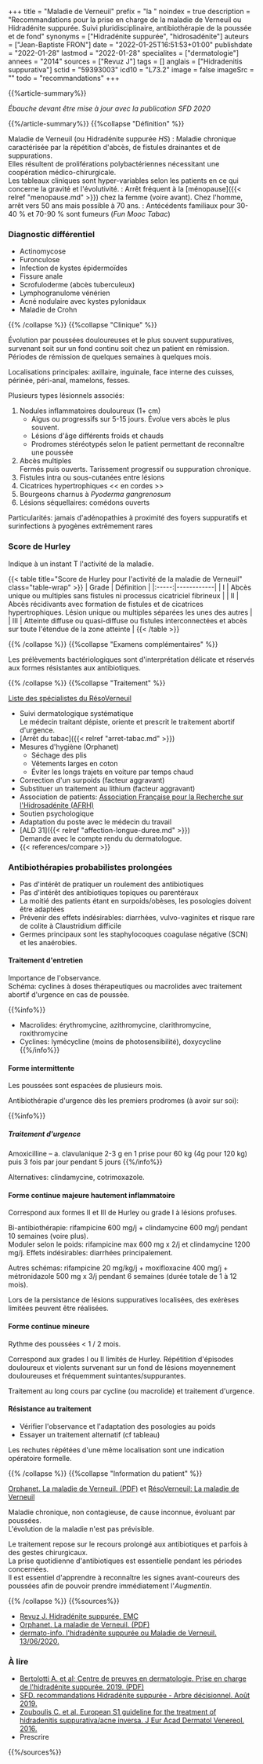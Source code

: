 +++
title = "Maladie de Verneuil"
prefix = "la "
noindex = true
description = "Recommandations pour la prise en charge de la maladie de Verneuil ou Hidradénite suppurée. Suivi pluridisciplinaire, antibiothérapie de la poussée et de fond"
synonyms = ["Hidradénite suppurée", "hidrosadénite"]
auteurs = ["Jean-Baptiste FRON"]
date = "2022-01-25T16:51:53+01:00"
publishdate = "2022-01-28"
lastmod = "2022-01-28"
specialites = ["dermatologie"]
annees = "2014"
sources = ["Revuz J"]
tags = []
anglais = ["Hidradenitis suppurativa"]
sctid = "59393003"
icd10 = "L73.2"
image = false
imageSrc = ""
todo = "recommandations"
+++

{{%article-summary%}}

*Ébauche devant être mise à jour avec la publication SFD 2020*

{{%/article-summary%}}
{{%collapse "Définition" %}}

Maladie de Verneuil (ou Hidradénite suppurée *HS*)
: Maladie chronique caractérisée par la répétition d'abcès, de fistules drainantes et de suppurations.  
Elles résultent de proliférations polybactériennes nécessitant une coopération médico-chirurgicale.  
Les tableaux cliniques sont hyper-variables selon les patients en ce qui concerne la gravité et l'évolutivité.
: Arrêt fréquent à la [ménopause]({{< relref "menopause.md" >}}) chez la femme (voire avant). Chez l'homme, arrêt vers 50 ans mais possible à 70 ans.
: Antécédents familiaux pour 30-40 % et 70-90 % sont fumeurs (*Fun Mooc Tabac*)

### Diagnostic différentiel

- Actinomycose
- Furonculose
- Infection de kystes épidermoïdes
- Fissure anale
- Scrofuloderme (abcès tuberculeux)
- Lymphogranulome vénérien
- Acné nodulaire avec kystes pylonidaux
- Maladie de Crohn

{{% /collapse %}}
{{%collapse "Clinique" %}}

Évolution par poussées douloureuses et le plus souvent suppuratives, survenant soit sur un fond continu soit chez un patient en rémission.  
Périodes de rémission de quelques semaines à quelques mois.

Localisations principales: axillaire, inguinale, face interne des cuisses, périnée, péri-anal, mamelons, fesses.

Plusieurs types lésionnels associés:

1. Nodules inflammatoires douloureux (1+ cm)
     - Aigus ou progressifs sur 5-15 jours. Évolue vers abcès le plus souvent.
     - Lésions d'âge différents froids et chauds
     - Prodromes stéréotypés selon le patient permettant de reconnaître une poussée
2. Abcès multiples  
  Fermés puis ouverts. Tarissement progressif ou suppuration chronique.
3. Fistules intra ou sous-cutanées entre lésions
4. Cicatrices hypertrophiques << en cordes >>
5. Bourgeons charnus à *Pyoderma gangrenosum*
6. Lésions séquellaires: comédons ouverts

Particularités: jamais d'adénopathies à proximité des foyers suppuratifs et surinfections à pyogènes extrêmement rares

### Score de Hurley

Indique à un instant T l'activité de la maladie.

{{< table title="Score de Hurley pour l'activité de la maladie de Verneuil" class="table-wrap" >}}
| Grade | Définition |
|:-----:|------------|
| I     | Abcès unique ou multiples sans fistules ni processus cicatriciel fibrineux |
| II    | Abcès récidivants avec formation de fistules et de cicatrices hypertrophiques. Lésion unique ou multiples séparées les unes des autres |
| III   | Atteinte diffuse ou quasi-diffuse ou fistules interconnectées et abcès sur toute l'étendue de la zone atteinte |
{{< /table >}}

{{% /collapse %}}
{{%collapse "Examens complémentaires" %}}

Les prélèvements bactériologiques sont d'interprétation délicate et réservés aux formes résistantes aux antibiotiques.

{{% /collapse %}}
{{%collapse "Traitement" %}}

[Liste des spécialistes du RésoVerneuil](https://resoverneuil.com/nos-specialistes/)

- Suivi dermatologique systématique  
  Le médecin traitant dépiste, oriente et prescrit le traitement abortif d'urgence.
- [Arrêt du tabac]({{< relref "arret-tabac.md" >}})
- Mesures d'hygiène (Orphanet)
  - Séchage des plis
  - Vêtements larges en coton
  - Éviter les longs trajets en voiture par temps chaud
- Correction d'un surpoids (facteur aggravant)
- Substituer un traitement au lithium (facteur aggravant)
- Association de patients: [Association Française pour la Recherche sur l'Hidrosadénite (AFRH)](http://www.afrh.fr/)
- Soutien psychologique
- Adaptation du poste avec le médecin du travail
- [ALD 31]({{< relref "affection-longue-duree.md" >}})  
  Demande avec le compte rendu du dermatologue.
- {{< references/compare >}}

### Antibiothérapies probabilistes prolongées

- Pas d'intérêt de pratiquer un roulement des antibiotiques
- Pas d'intérêt des antibiotiques topiques ou parentéraux
- La moitié des patients étant en surpoids/obèses, les posologies doivent être adaptées
- Prévenir des effets indésirables: diarrhées, vulvo-vaginites et risque rare de colite à Claustridium difficile
- Germes principaux sont les staphylocoques coagulase négative (SCN) et les anaérobies.

#### Traitement d'entretien

Importance de l'observance.  
Schéma: cyclines à doses thérapeutiques ou macrolides avec traitement abortif d'urgence en cas de poussée.

{{%info%}}

- Macrolides: érythromycine, azithromycine, clarithromycine, roxithromycine
- Cyclines: lymécycline (moins de photosensibilité), doxycycline
{{%/info%}}

#### Forme intermittente

Les poussées sont espacées de plusieurs mois.

Antibiothérapie d'urgence dès les premiers prodromes (à avoir sur soi):

{{%info%}}

##### Traitement d'urgence

Amoxicilline – a. clavulanique 2-3 g en 1 prise pour 60 kg (4g pour 120 kg)  
puis 3 fois par jour pendant 5 jours
{{%/info%}}

Alternatives: clindamycine, cotrimoxazole.

#### Forme continue majeure hautement inflammatoire

Correspond aux formes II et III de Hurley ou grade I à lésions profuses.

Bi-antibiothérapie: rifampicine 600 mg/j + clindamycine 600 mg/j pendant 10 semaines (voire plus).  
Moduler selon le poids: rifampicine max 600 mg x 2/j et clindamycine 1200 mg/j.
Effets indésirables: diarrhées principalement.

Autres schémas: rifampicine 20 mg/kg/j + moxifloxacine 400 mg/j + métronidazole 500 mg x 3/j pendant 6 semaines (durée totale de 1 à 12 mois).

Lors de la persistance de lésions suppuratives localisées, des exérèses limitées peuvent être réalisées.

#### Forme continue mineure

Rythme des poussées < 1 / 2 mois.

Correspond aux grades I ou II limités de Hurley. Répétition d'épisodes douloureux et violents survenant sur un fond de lésions moyennement douloureuses et fréquemment suintantes/suppurantes.

Traitement au long cours par cycline (ou macrolide) et traitement d'urgence.

#### Résistance au traitement

- Vérifier l'observance et l'adaptation des posologies au poids
- Essayer un traitement alternatif (cf tableau)

Les rechutes répétées d'une même localisation sont une indication opératoire formelle.

{{% /collapse %}}
{{%collapse "Information du patient" %}}

[Orphanet. La maladie de Verneuil. (PDF)](https://www.orpha.net/data/patho/Pub/fr/Verneuil-FRfrPub2049v01.pdf) et [RésoVerneuil: La maladie de Verneuil](https://resoverneuil.com/la-maladie-de-verneuil/)

Maladie chronique, non contagieuse, de cause inconnue, évoluant par poussées.  
L'évolution de la maladie n'est pas prévisible.

Le traitement repose sur le recours prolongé aux antibiotiques et parfois à des gestes chirurgicaux.  
La prise quotidienne d'antibiotiques est essentielle pendant les périodes concernées.  
Il est essentiel d'apprendre à reconnaître les signes avant-coureurs des poussées afin de pouvoir prendre immédiatement l'*Augmentin*.

{{% /collapse %}}
{{%sources%}}

- [Revuz J. Hidradénite suppurée. EMC](https://www.em-consulte.com/article/924280/hidradenite-suppuree)
- [Orphanet. La maladie de Verneuil. (PDF)](https://www.orpha.net/data/patho/Pub/fr/Verneuil-FRfrPub2049v01.pdf)
- [dermato-info. l'hidradénite suppurée ou Maladie de Verneuil. 13/06/2020.](https://dermato-info.fr/fr/les-maladies-de-la-peau/l%E2%80%99hidrad%C3%A9nite-supur%C3%A9e-ou-maladie-de-verneuil)

### À lire

- [Bertolotti A. et al; Centre de preuves en dermatologie. Prise en charge de l'hidradénite suppurée. 2019. (PDF)](https://document.sfdermato.org/reco/hidrad%C3%A9nite-suppur%C3%A9e/SFD_2020-11_texte-court_prise-en-charge-de-l-hidrad%C3%A9nite-suppur%C3%A9e.pdf)
- [SFD. recommandations Hidradénite suppurée - Arbre décisionnel. Août 2019.](https://reco.sfdermato.org/fr/recommandations-hidrad%C3%A9nite-suppur%C3%A9e)
- [Zouboulis C. et al. European S1 guideline for the treatment of hidradenitis suppurativa/acne inversa. J Eur Acad Dermatol Venereol. 2016.](https://onlinelibrary.wiley.com/doi/pdf/10.1111/jdv.12966)
- Prescrire

{{%/sources%}}
